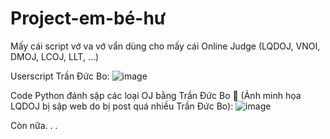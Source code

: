 # Project-em-bé-hư
Mấy cái script vớ va vớ vẩn dùng cho mấy cái Online Judge (LQDOJ, VNOI, DMOJ, LCOJ, LLT, ...)

Userscript Trần Đức Bo:
![image](https://github.com/LiterallyATrueClown/Project-em-b-h-/assets/88549714/de11f0b6-7735-4937-ae3a-5ad153d74978)

Code Python đánh sập các loại OJ bằng Trần Đức Bo 🤭 (Ảnh minh họa LQDOJ bị sập web do bị post quá nhiều Trần Đức Bo):
![image](https://github.com/LiterallyATrueClown/Project-em-b-h-/assets/88549714/2d0260c8-49f0-45f0-8a57-af4c8e4993c4)

Còn nữa. . .
